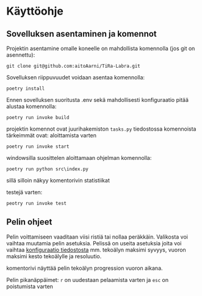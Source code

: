 # Käyttöohje

## Sovelluksen asentaminen ja komennot

Projektin asentamine omalle koneelle on mahdollista komennolla (jos git on asennettu):
```
git clone git@github.com:aitoAarni/TiRa-Labra.git
```

Sovelluksen riippuvuudet voidaan asentaa komennolla: 
```
poetry install
```

Ennen sovelluksen suoritusta .env sekä mahdollisesti konfiguraatio pitää alustaa komennolla:
```
poetry run invoke build
```

projektin komennot ovat juurihakemiston `tasks.py` tiedostossa
komennoista tärkeimmät ovat:
aloittamista varten
```
poetry run invoke start
```
windowsilla suosittelen aloittamaan ohjelman komennolla:
```
poetry run python src\index.py
```
sillä silloin näkyy komentorivin statistiikat

testejä varten:
```
peotry run invoke test
```

## Pelin ohjeet

Pelin voittamiseen vaaditaan viisi ristiä tai nollaa peräkkäin.
Valikosta voi vaihtaa muutamia pelin asetuksia.
Pelissä on useita asetuksia joita voi vaihtaa [konfiguraatio tiedostosta](https://github.com/aitoAarni/TiRa-Labra/blob/main/konfiguraatio/tuotanto_konfiguraatio.json) mm. tekoälyn maksimi syvyys, vuoron maksimi kesto tekoälylle ja resoluutio.

komentorivi näyttää pelin tekoälyn progression vuoron aikana.

Pelin pikanäppäimet: `r` on uudestaan pelaamista varten ja `esc` on poistumista varten

